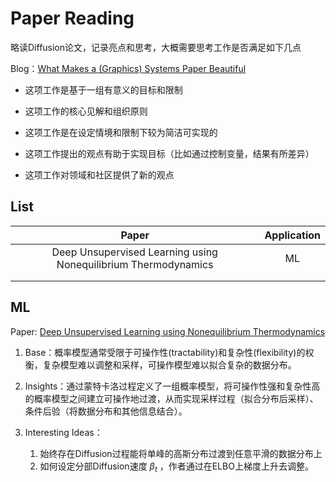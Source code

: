 # Paper Reading

略读Diffusion论文，记录亮点和思考，大概需要思考工作是否满足如下几点

Blog：[What Makes a (Graphics) Systems Paper Beautiful](https://graphics.stanford.edu/~kayvonf/notes/systemspaper/)

* 这项工作是基于一组有意义的目标和限制

* 这项工作的核心见解和组织原则

* 这项工作是在设定情境和限制下较为简洁可实现的

* 这项工作提出的观点有助于实现目标（比如通过控制变量，结果有所差异）

* 这项工作对领域和社区提供了新的观点



## List

|                            Paper                             | Application |
| :----------------------------------------------------------: | :---------: |
| Deep Unsupervised Learning using Nonequilibrium Thermodynamics |     ML      |
|                                                              |             |
|                                                              |             |



## ML

Paper: [Deep Unsupervised Learning using Nonequilibrium Thermodynamics](https://arxiv.org/abs/1503.03585)

1. Base：概率模型通常受限于可操作性(tractability)和复杂性(flexibility)的权衡，复杂模型难以调整和采样，可操作模型难以拟合复杂的数据分布。

2. Insights：通过蒙特卡洛过程定义了一组概率模型，将可操作性强和复杂性高的概率模型之间建立可操作地过渡，从而实现采样过程（拟合分布后采样）、条件后验（将数据分布和其他信息结合）。
3. Interesting Ideas：
   1. 始终存在Diffusion过程能将单峰的高斯分布过渡到任意平滑的数据分布上
   2. 如何设定分部Diffusion速度 $\beta_t$ ，作者通过在ELBO上梯度上升去调整。

